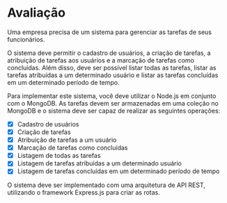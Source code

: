 # Avaliação

Uma empresa precisa de um sistema para gerenciar as tarefas de seus funcionários.

O sistema deve permitir o cadastro de usuários, a criação de tarefas, a atribuição de tarefas aos usuários e a marcação de tarefas como concluídas. Além disso, deve ser possível listar todas as tarefas, listar as tarefas atribuídas a um determinado usuário e listar as tarefas concluídas em um determinado período de tempo.

Para implementar este sistema, você deve utilizar o Node.js em conjunto com o MongoDB. As tarefas devem ser armazenadas em uma coleção no MongoDB e o sistema deve ser capaz de realizar as seguintes operações:

- [x] Cadastro de usuários
- [x] Criação de tarefas
- [x] Atribuição de tarefas a um usuário
- [x] Marcação de tarefas como concluídas
- [x] Listagem de todas as tarefas
- [x] Listagem de tarefas atribuídas a um determinado usuário
- [x] Listagem de tarefas concluídas em um determinado período de tempo

O sistema deve ser implementado com uma arquitetura de API REST, utilizando o framework Express.js para criar as rotas.
